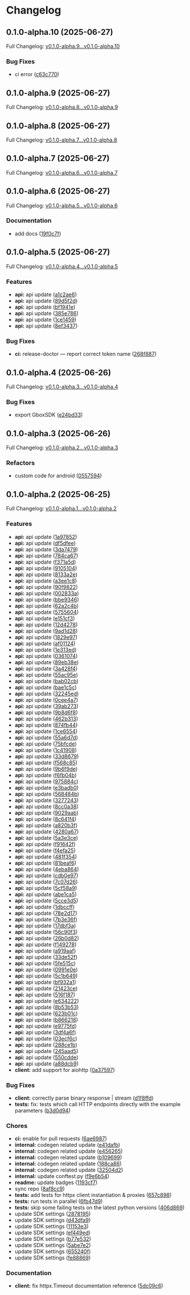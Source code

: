 # Changelog

## 0.1.0-alpha.10 (2025-06-27)

Full Changelog: [v0.1.0-alpha.9...v0.1.0-alpha.10](https://github.com/babelcloud/gbox-sdk-py/compare/v0.1.0-alpha.9...v0.1.0-alpha.10)

### Bug Fixes

* ci error ([c63c770](https://github.com/babelcloud/gbox-sdk-py/commit/c63c770952222f958d4e5d0996bf914edf4503c2))

## 0.1.0-alpha.9 (2025-06-27)

Full Changelog: [v0.1.0-alpha.8...v0.1.0-alpha.9](https://github.com/babelcloud/gbox-sdk-py/compare/v0.1.0-alpha.8...v0.1.0-alpha.9)

## 0.1.0-alpha.8 (2025-06-27)

Full Changelog: [v0.1.0-alpha.7...v0.1.0-alpha.8](https://github.com/babelcloud/gbox-sdk-py/compare/v0.1.0-alpha.7...v0.1.0-alpha.8)

## 0.1.0-alpha.7 (2025-06-27)

Full Changelog: [v0.1.0-alpha.6...v0.1.0-alpha.7](https://github.com/babelcloud/gbox-sdk-py/compare/v0.1.0-alpha.6...v0.1.0-alpha.7)

## 0.1.0-alpha.6 (2025-06-27)

Full Changelog: [v0.1.0-alpha.5...v0.1.0-alpha.6](https://github.com/babelcloud/gbox-sdk-py/compare/v0.1.0-alpha.5...v0.1.0-alpha.6)

### Documentation

* add docs ([19f0c7f](https://github.com/babelcloud/gbox-sdk-py/commit/19f0c7f030aae0d7b7cbb33d653b0dbf9a0bd995))

## 0.1.0-alpha.5 (2025-06-27)

Full Changelog: [v0.1.0-alpha.4...v0.1.0-alpha.5](https://github.com/babelcloud/gbox-sdk-py/compare/v0.1.0-alpha.4...v0.1.0-alpha.5)

### Features

* **api:** api update ([a1c2ae6](https://github.com/babelcloud/gbox-sdk-py/commit/a1c2ae6faa6839414c7dcac8089c9aca40312fd5))
* **api:** api update ([89d5f2d](https://github.com/babelcloud/gbox-sdk-py/commit/89d5f2d2482d987f00b8938f3d6ce7e3da433a42))
* **api:** api update ([bf1941e](https://github.com/babelcloud/gbox-sdk-py/commit/bf1941e1b536b3238b140bea1d2b27526a61980d))
* **api:** api update ([385e786](https://github.com/babelcloud/gbox-sdk-py/commit/385e7860f40a3c8ac69dd8ababd0081fcaeffd67))
* **api:** api update ([1ce1459](https://github.com/babelcloud/gbox-sdk-py/commit/1ce1459fdb30f062267b3cd03798f1aa53d4c8d1))
* **api:** api update ([8ef3437](https://github.com/babelcloud/gbox-sdk-py/commit/8ef34373e38cbbf32ad6d00a8af6ed61dc7747d1))


### Bug Fixes

* **ci:** release-doctor — report correct token name ([268f887](https://github.com/babelcloud/gbox-sdk-py/commit/268f887ef08e1451a6cc8385581d4079d7528050))

## 0.1.0-alpha.4 (2025-06-26)

Full Changelog: [v0.1.0-alpha.3...v0.1.0-alpha.4](https://github.com/babelcloud/gbox-sdk-py/compare/v0.1.0-alpha.3...v0.1.0-alpha.4)

### Bug Fixes

* export GboxSDK ([e24bd33](https://github.com/babelcloud/gbox-sdk-py/commit/e24bd3353cf5cf5332692560abb8b5652cbe5037))

## 0.1.0-alpha.3 (2025-06-26)

Full Changelog: [v0.1.0-alpha.2...v0.1.0-alpha.3](https://github.com/babelcloud/gbox-sdk-py/compare/v0.1.0-alpha.2...v0.1.0-alpha.3)

### Refactors

* custom code for android ([0557594](https://github.com/babelcloud/gbox-sdk-py/commit/0557594a5bfc84271bf75f0c1384b7473c976649))

## 0.1.0-alpha.2 (2025-06-25)

Full Changelog: [v0.1.0-alpha.1...v0.1.0-alpha.2](https://github.com/babelcloud/gbox-sdk-py/compare/v0.1.0-alpha.1...v0.1.0-alpha.2)

### Features

* **api:** api update ([1a97852](https://github.com/babelcloud/gbox-sdk-py/commit/1a9785208550d2233505c115ba245a972762e9c1))
* **api:** api update ([df5dfee](https://github.com/babelcloud/gbox-sdk-py/commit/df5dfee51f249af27ea1f2cc9a0b02a80ba2c199))
* **api:** api update ([3da7479](https://github.com/babelcloud/gbox-sdk-py/commit/3da7479394855329abb7c747f378ed0347bdb291))
* **api:** api update ([784ca67](https://github.com/babelcloud/gbox-sdk-py/commit/784ca673d73d1e651a021787b4f5e0f6eb0da939))
* **api:** api update ([f371a5d](https://github.com/babelcloud/gbox-sdk-py/commit/f371a5d0fe10450dc19c5fd59d34ca7ecf6e6311))
* **api:** api update ([9105104](https://github.com/babelcloud/gbox-sdk-py/commit/9105104f2b5d1436b669702c9bb219d9a906c996))
* **api:** api update ([8133a2e](https://github.com/babelcloud/gbox-sdk-py/commit/8133a2eb0e80f03d24a5f8c473dac44cde0b952e))
* **api:** api update ([a3ee1c8](https://github.com/babelcloud/gbox-sdk-py/commit/a3ee1c81a53defc05d10c805333158076e1dee9e))
* **api:** api update ([90f9822](https://github.com/babelcloud/gbox-sdk-py/commit/90f9822d821b244786cd6ce0a2f3a0829b61e9e9))
* **api:** api update ([002833a](https://github.com/babelcloud/gbox-sdk-py/commit/002833ad9c955c670cfc1d3ec3164f8cf15a7625))
* **api:** api update ([bbe9346](https://github.com/babelcloud/gbox-sdk-py/commit/bbe9346f8f29518230ee5e68d6c1d9ac1280000a))
* **api:** api update ([62a2c4b](https://github.com/babelcloud/gbox-sdk-py/commit/62a2c4b1ab5a2990a0982620e53c27967a8a0bbf))
* **api:** api update ([5755604](https://github.com/babelcloud/gbox-sdk-py/commit/575560487caff6e1c0b323f71b1aa4d9decf2ca8))
* **api:** api update ([e151cf3](https://github.com/babelcloud/gbox-sdk-py/commit/e151cf3085785bfb9adde4f1717658d2ab9df725))
* **api:** api update ([12d4278](https://github.com/babelcloud/gbox-sdk-py/commit/12d4278f0fe3a7c669443e74a5e6c1462355db8a))
* **api:** api update ([9ad1d28](https://github.com/babelcloud/gbox-sdk-py/commit/9ad1d283116f9d15d32a0567b499380a1d49a432))
* **api:** api update ([1829e97](https://github.com/babelcloud/gbox-sdk-py/commit/1829e97c1644c31b3a1b658b67a9b7a556141253))
* **api:** api update ([af01124](https://github.com/babelcloud/gbox-sdk-py/commit/af01124f751920d072c485ba87bbb4234fd5203f))
* **api:** api update ([1e313ed](https://github.com/babelcloud/gbox-sdk-py/commit/1e313ed95b981c6751066167c5283780058fbb42))
* **api:** api update ([0361074](https://github.com/babelcloud/gbox-sdk-py/commit/0361074903fab99a6f3d2eb129d0b7a193d2cfbd))
* **api:** api update ([89eb38e](https://github.com/babelcloud/gbox-sdk-py/commit/89eb38e1de1df468c281efe0b8ed0c207587cc8a))
* **api:** api update ([3a428f4](https://github.com/babelcloud/gbox-sdk-py/commit/3a428f43b0af327d78160c20a67f4e6f6fe63608))
* **api:** api update ([55ac95e](https://github.com/babelcloud/gbox-sdk-py/commit/55ac95ee15183da8f6550998ab71e45decc8bb74))
* **api:** api update ([bab02cb](https://github.com/babelcloud/gbox-sdk-py/commit/bab02cba5c4bc934278b8103e9629bda225c409f))
* **api:** api update ([bae1c5c](https://github.com/babelcloud/gbox-sdk-py/commit/bae1c5c5338e272ac51728ae0d2eb82f668f273f))
* **api:** api update ([32245ed](https://github.com/babelcloud/gbox-sdk-py/commit/32245edcc14eb4e4552942b9e4781833610a54a6))
* **api:** api update ([0cee4a7](https://github.com/babelcloud/gbox-sdk-py/commit/0cee4a7bf0b4801e99792375e9075fbb61755825))
* **api:** api update ([39ab273](https://github.com/babelcloud/gbox-sdk-py/commit/39ab2736256da51ceef7fd72bf87736ebcd856e1))
* **api:** api update ([9b8d6f8](https://github.com/babelcloud/gbox-sdk-py/commit/9b8d6f8958e7f9e3122996298496c947250f3e9e))
* **api:** api update ([462b313](https://github.com/babelcloud/gbox-sdk-py/commit/462b3138f408b784c3ea1fe931db8ed2ef123a9a))
* **api:** api update ([874fb44](https://github.com/babelcloud/gbox-sdk-py/commit/874fb446e1c59d6b17a4c49961c9435a933e61b6))
* **api:** api update ([1ce6554](https://github.com/babelcloud/gbox-sdk-py/commit/1ce6554bba010bc002b490f8baa485b7641b69e5))
* **api:** api update ([55a6d7d](https://github.com/babelcloud/gbox-sdk-py/commit/55a6d7d0e9a46ff993f4f5732be41280656000aa))
* **api:** api update ([75bfcde](https://github.com/babelcloud/gbox-sdk-py/commit/75bfcde9fea96fa035f47367054946a68ea48d34))
* **api:** api update ([1c41908](https://github.com/babelcloud/gbox-sdk-py/commit/1c419083685302a991156bc50148862299383ce0))
* **api:** api update ([33d8679](https://github.com/babelcloud/gbox-sdk-py/commit/33d86797f41da3fc8dd5e255697bd3545cafcad5))
* **api:** api update ([f568c85](https://github.com/babelcloud/gbox-sdk-py/commit/f568c857299cb093c000c2a862192d960ebc1bbd))
* **api:** api update ([9b6f9de](https://github.com/babelcloud/gbox-sdk-py/commit/9b6f9de4aec8c06f7656e56f680079e5959e40f8))
* **api:** api update ([f6fb04b](https://github.com/babelcloud/gbox-sdk-py/commit/f6fb04b5e56de779bb2cc829bbf56966b8b1749b))
* **api:** api update ([975884c](https://github.com/babelcloud/gbox-sdk-py/commit/975884ce6f565dbcd1829028ae7ad5d20dc5bcec))
* **api:** api update ([e3badb0](https://github.com/babelcloud/gbox-sdk-py/commit/e3badb0a6e72f48f3b75897db9bd24f453fcb1bd))
* **api:** api update ([568484b](https://github.com/babelcloud/gbox-sdk-py/commit/568484b9961d267466c382ec36c30b9fac558425))
* **api:** api update ([3277243](https://github.com/babelcloud/gbox-sdk-py/commit/32772434884f859363eee941fbf6d8238cbfb36d))
* **api:** api update ([8cc0a38](https://github.com/babelcloud/gbox-sdk-py/commit/8cc0a38268abaa14acf21d00f9681e35e7869a27))
* **api:** api update ([9029aab](https://github.com/babelcloud/gbox-sdk-py/commit/9029aabb651500a65bbd81d9dc6726627b859180))
* **api:** api update ([8c641f4](https://github.com/babelcloud/gbox-sdk-py/commit/8c641f470a37badd59a53778cb328a440fad50bc))
* **api:** api update ([a820b3f](https://github.com/babelcloud/gbox-sdk-py/commit/a820b3fa2609846515b43a2e6875405a784e2ed2))
* **api:** api update ([4280a67](https://github.com/babelcloud/gbox-sdk-py/commit/4280a67ad066fa691fdf06689adc42cf818e588d))
* **api:** api update ([5a3e3ce](https://github.com/babelcloud/gbox-sdk-py/commit/5a3e3ce9d0f8e058bf168e36a35e673c7fbcc2b3))
* **api:** api update ([f91642f](https://github.com/babelcloud/gbox-sdk-py/commit/f91642f964a2e51647cb054977bedc665d6923e9))
* **api:** api update ([f4efa25](https://github.com/babelcloud/gbox-sdk-py/commit/f4efa25622088a1cfe2fa2187c1d8090368fc3e7))
* **api:** api update ([481f354](https://github.com/babelcloud/gbox-sdk-py/commit/481f35440439916da2836659fdf125086ce12a20))
* **api:** api update ([81beaf6](https://github.com/babelcloud/gbox-sdk-py/commit/81beaf6636b3c250255de43068835ca1a7b7dd95))
* **api:** api update ([4eba864](https://github.com/babelcloud/gbox-sdk-py/commit/4eba8647159e65cd74dfb385f2d958182331eb4a))
* **api:** api update ([cdb0e97](https://github.com/babelcloud/gbox-sdk-py/commit/cdb0e97c8cf191b36a9bf76724db4be676832e64))
* **api:** api update ([7c07d26](https://github.com/babelcloud/gbox-sdk-py/commit/7c07d269a33cb90759d90344e46490408dd822d3))
* **api:** api update ([5cf58a9](https://github.com/babelcloud/gbox-sdk-py/commit/5cf58a901471fce9dca71356b6e23aac91c02bdd))
* **api:** api update ([abe1ca5](https://github.com/babelcloud/gbox-sdk-py/commit/abe1ca5e7e29ba9cb802c52ddf961a71779216fd))
* **api:** api update ([5cce3d5](https://github.com/babelcloud/gbox-sdk-py/commit/5cce3d5b4f7bac209a59c466f196ab46424ed77b))
* **api:** api update ([1dbccff](https://github.com/babelcloud/gbox-sdk-py/commit/1dbccff9140302900f1de07e168421b889b4ed1f))
* **api:** api update ([78e2d17](https://github.com/babelcloud/gbox-sdk-py/commit/78e2d17e5d1620c6542bf934dcfd8305bc8456eb))
* **api:** api update ([7b3e36f](https://github.com/babelcloud/gbox-sdk-py/commit/7b3e36f84004f5a7ea7513dec28730cef8f9728e))
* **api:** api update ([17dbf3a](https://github.com/babelcloud/gbox-sdk-py/commit/17dbf3aa1d6aed4cc9b8ca574ec4f9018b96648e))
* **api:** api update ([56c90f3](https://github.com/babelcloud/gbox-sdk-py/commit/56c90f37772161878298a96e57163afd5f7165a7))
* **api:** api update ([26b0d82](https://github.com/babelcloud/gbox-sdk-py/commit/26b0d8254192669ff10804e51b9935c5af8ddf9f))
* **api:** api update ([f149278](https://github.com/babelcloud/gbox-sdk-py/commit/f1492784c839c750788bdda7a8225bb7f9c72641))
* **api:** api update ([a919aaf](https://github.com/babelcloud/gbox-sdk-py/commit/a919aaf379961c1b7bf3a9d4b16ea716b4857d36))
* **api:** api update ([33de52f](https://github.com/babelcloud/gbox-sdk-py/commit/33de52f43e0f71747ecea3171e8445127904c5a6))
* **api:** api update ([5fe515c](https://github.com/babelcloud/gbox-sdk-py/commit/5fe515c987e40ba6eeada913a9cecff5159cfb33))
* **api:** api update ([0991e0e](https://github.com/babelcloud/gbox-sdk-py/commit/0991e0e88081a6fcbb4cec70a6d92b481f5f9019))
* **api:** api update ([5c1b649](https://github.com/babelcloud/gbox-sdk-py/commit/5c1b649de6650f639dc6723985c293474f477871))
* **api:** api update ([bf932a1](https://github.com/babelcloud/gbox-sdk-py/commit/bf932a145e86dd9d650ca8b221783b97779eeb16))
* **api:** api update ([21423ce](https://github.com/babelcloud/gbox-sdk-py/commit/21423ce58b68b4132947c561f0b6a72facbb1e4f))
* **api:** api update ([516f187](https://github.com/babelcloud/gbox-sdk-py/commit/516f18737316cde5715adac83bebc2c136116f14))
* **api:** api update ([e634222](https://github.com/babelcloud/gbox-sdk-py/commit/e63422205b3a2b7d53c73775b60a8784a33fdb3d))
* **api:** api update ([8b53b53](https://github.com/babelcloud/gbox-sdk-py/commit/8b53b53cf89837d0b49761d09b84fd41dcb7f028))
* **api:** api update ([623b01c](https://github.com/babelcloud/gbox-sdk-py/commit/623b01c6fb6396ec952d7271b2039ec592b62631))
* **api:** api update ([b866218](https://github.com/babelcloud/gbox-sdk-py/commit/b8662185a6544fa80b57496a8a38540ca178960e))
* **api:** api update ([e9775fd](https://github.com/babelcloud/gbox-sdk-py/commit/e9775fd99203595149e9621d44a76e49ff4a2f7e))
* **api:** api update ([3df4a6f](https://github.com/babelcloud/gbox-sdk-py/commit/3df4a6f58c2908e0204835bc13ef48cb31312091))
* **api:** api update ([03ecf6c](https://github.com/babelcloud/gbox-sdk-py/commit/03ecf6c7204bab91c7994d613584206960eaf552))
* **api:** api update ([288ce1b](https://github.com/babelcloud/gbox-sdk-py/commit/288ce1be34525d6be88e5dd0367e21c1f8b2a84b))
* **api:** api update ([245aad5](https://github.com/babelcloud/gbox-sdk-py/commit/245aad5e47e70291c2060e5b7fff6f1ce211ce53))
* **api:** api update ([550cdde](https://github.com/babelcloud/gbox-sdk-py/commit/550cdde72c20c3768ea333b4e4aef27dd9532ec4))
* **api:** api update ([a88dcb9](https://github.com/babelcloud/gbox-sdk-py/commit/a88dcb9bddd7466f1fd45f689203bc6446982fed))
* **client:** add support for aiohttp ([0a37597](https://github.com/babelcloud/gbox-sdk-py/commit/0a37597d3fded81a7cfa68c11282dadc913c1714))


### Bug Fixes

* **client:** correctly parse binary response | stream ([d1f8ffd](https://github.com/babelcloud/gbox-sdk-py/commit/d1f8ffd38e37ab8a990060d2a68057620eac6f04))
* **tests:** fix: tests which call HTTP endpoints directly with the example parameters ([b3d0d94](https://github.com/babelcloud/gbox-sdk-py/commit/b3d0d946c992a233ee49f235c8b5a9f567bcd58a))


### Chores

* **ci:** enable for pull requests ([6ae6987](https://github.com/babelcloud/gbox-sdk-py/commit/6ae6987d2acefdadf1730fd50f07fdf389fdfcec))
* **internal:** codegen related update ([e41dafb](https://github.com/babelcloud/gbox-sdk-py/commit/e41dafb5a91a92dd2928329a8dc8856e993df1e4))
* **internal:** codegen related update ([e456265](https://github.com/babelcloud/gbox-sdk-py/commit/e45626561d64a49165d9c916f84ce1e9b478b1b1))
* **internal:** codegen related update ([b109699](https://github.com/babelcloud/gbox-sdk-py/commit/b1096998c433bccb68f6f5b7db7a9ab5de355c4a))
* **internal:** codegen related update ([188ca86](https://github.com/babelcloud/gbox-sdk-py/commit/188ca86542c348ae33ea47fd341b4704d5ecc5f5))
* **internal:** codegen related update ([32504d2](https://github.com/babelcloud/gbox-sdk-py/commit/32504d237ec70e40a25f235488d41f9280354239))
* **internal:** update conftest.py ([f9e6b54](https://github.com/babelcloud/gbox-sdk-py/commit/f9e6b541e32ba6f22a007314ceb109707e2b3946))
* **readme:** update badges ([1193cf7](https://github.com/babelcloud/gbox-sdk-py/commit/1193cf7faa1322dfc40ceecd038d33422e17b986))
* sync repo ([8af8cc9](https://github.com/babelcloud/gbox-sdk-py/commit/8af8cc90cb15e76c69bab846c6b42b0e53c9a3f7))
* **tests:** add tests for httpx client instantiation & proxies ([657c898](https://github.com/babelcloud/gbox-sdk-py/commit/657c898c2b5562ec0a5a2e1683953ef6042e5845))
* **tests:** run tests in parallel ([6fb47d9](https://github.com/babelcloud/gbox-sdk-py/commit/6fb47d9b3026fcd22aa85658f560c41f0606edeb))
* **tests:** skip some failing tests on the latest python versions ([406d869](https://github.com/babelcloud/gbox-sdk-py/commit/406d86938ace6237b8b3184d055281a287de4d2a))
* update SDK settings ([2878195](https://github.com/babelcloud/gbox-sdk-py/commit/28781951f41aa7685e2ace74c8d2de4f8229ead9))
* update SDK settings ([d43dfa9](https://github.com/babelcloud/gbox-sdk-py/commit/d43dfa932601b4ce7a92de8efc9e99a75ddfc248))
* update SDK settings ([11153e3](https://github.com/babelcloud/gbox-sdk-py/commit/11153e337cdfbeb0e0d87c7820792def3e825148))
* update SDK settings ([ef449ed](https://github.com/babelcloud/gbox-sdk-py/commit/ef449ed6db430163109f97be235486d394095f60))
* update SDK settings ([b77e532](https://github.com/babelcloud/gbox-sdk-py/commit/b77e5324a253b54bed8a2dcd640f12260f54dbb2))
* update SDK settings ([5abe7e2](https://github.com/babelcloud/gbox-sdk-py/commit/5abe7e216d3a0f57f9a81a8ac1f9e7a3987b4a97))
* update SDK settings ([655240f](https://github.com/babelcloud/gbox-sdk-py/commit/655240fdf09565118c2bae6ad3009708871f2380))
* update SDK settings ([fe88869](https://github.com/babelcloud/gbox-sdk-py/commit/fe8886987378d53a5eba80f9d6787fcb59c78653))


### Documentation

* **client:** fix httpx.Timeout documentation reference ([5dc09c6](https://github.com/babelcloud/gbox-sdk-py/commit/5dc09c6358512e9ba5b31c36bcff876f83323e76))
